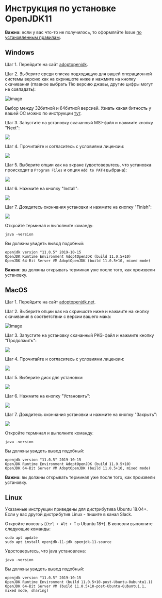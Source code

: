 # Инструкция по установке OpenJDK11

**Важно**: если у вас что-то не получилось, то оформляйте Issue [по установленным правилам](../report-requirements.md).

## Windows

Шаг 1. Перейдите на сайт [adoptopenjdk](https://adoptium.net/temurin/releases/?version=11). 

Шаг 2. Выберите среди списка подходящую для вашей операционной системы версию как на скриншоте ниже и нажмите на кнопку скачивания (главное выбрать 11ю версию джавы, другие цифры могут не совпадать):

![image](https://user-images.githubusercontent.com/53707586/168825819-184c203b-90f7-4d6d-9582-60d63d5c9e91.png)

Выбор между 32битной и 64битной версией. Узнать какая битность у вашей ОС можно по инструкции [тут](https://support.microsoft.com/ru-ru/windows/32-%D1%80%D0%B0%D0%B7%D1%80%D1%8F%D0%B4%D0%BD%D0%B0%D1%8F-%D0%B8-64-%D1%80%D0%B0%D0%B7%D1%80%D1%8F%D0%B4%D0%BD%D0%B0%D1%8F-%D0%B2%D0%B5%D1%80%D1%81%D0%B8%D1%8F-windows-%D0%B2%D0%BE%D0%BF%D1%80%D0%BE%D1%81%D1%8B-%D0%B8-%D0%BE%D1%82%D0%B2%D0%B5%D1%82%D1%8B-c6ca9541-8dce-4d48-0415-94a3faa2e13d).

Шаг 3. Запустите на установку скачанный MSI-файл и нажмите кнопку "Next":

![](pic/win-step1.png)

Шаг 4. Прочитайте и согласитесь с условиями лицензии:

![](pic/win-step2.png)

Шаг 5. Выберите опции как на экране (удостоверьтесь, что установка происходит в `Program Files` и опция `Add to PATH` выбрана):

![](pic/win-step3.png)

Шаг 6. Нажмите на кнопку "Install":

![](pic/win-step4.png)

Шаг 7. Дождитесь окончания установки и нажмите на кнопку "Finish":

![](pic/win-step5.png)

Откройте терминал и выполните команду:
```shell script
java -version
```

Вы должны увидеть вывод подобный:
```
openjdk version "11.0.5" 2019-10-15
OpenJDK Runtime Environment AdoptOpenJDK (build 11.0.5+10)
OpenJDK 64-Bit Server VM AdoptOpenJDK (build 11.0.5+10, mixed mode)
```

**Важно**: вы должны открывать терминал уже после того, как произвели установку.

## MacOS

Шаг 1. Перейдите на сайт [adoptopenjdk.net](https://adoptium.net/temurin/releases/?version=11). 

Шаг 2. Выберите опции как на скриншоте ниже и нажмите на кнопку скачивания в соответствии с версии вашего мака:

![image](https://user-images.githubusercontent.com/53707586/168826353-0df847f5-73eb-4ce5-bd6d-16637da610ce.png)

Шаг 3. Запустите на установку скачанный PKG-файл и нажмите кнопку "Продолжить":

![](pic/mac-step1.png)

Шаг 4. Прочитайте и согласитесь с условиями лицензии:

![](pic/mac-step2.png)

Шаг 5. Выберите диск для установки:

![](pic/mac-step3.png)

Шаг 6. Нажмите на кнопку "Установить":

![](pic/mac-step4.png)

Шаг 7. Дождитесь окончания установки и нажмите на кнопку "Закрыть":

![](pic/mac-step5.png)

Откройте терминал и выполните команду:
```shell script
java -version
```
Вы должны увидеть вывод подобный:
```
openjdk version "11.0.5" 2019-10-15
OpenJDK Runtime Environment AdoptOpenJDK (build 11.0.5+10)
OpenJDK 64-Bit Server VM AdoptOpenJDK (build 11.0.5+10, mixed mode)
```

**Важно**: вы должны открывать терминал уже после того, как произвели установку.

## Linux

Указанные инструкции приведены для дистрибутива Ubuntu 18.04+. Если у вас другой дистрибутив Linux - пишите в канал Slack.

Откройте консоль (`Ctrl + Alt + T` в Ubuntu 18+). В консоли выполните следующие команды:

```shell script
sudo apt update
sudo apt install openjdk-11-jdk openjdk-11-source
```

Удостоверьтесь, что java установлена:
```shell script
java -version
```

Вы должны увидеть вывод подобный:
```
openjdk version "11.0.5" 2019-10-15
OpenJDK Runtime Environment (build 11.0.5+10-post-Ubuntu-0ubuntu1.1)
OpenJDK 64-Bit Server VM (build 11.0.5+10-post-Ubuntu-0ubuntu1.1, mixed mode, sharing)
```
